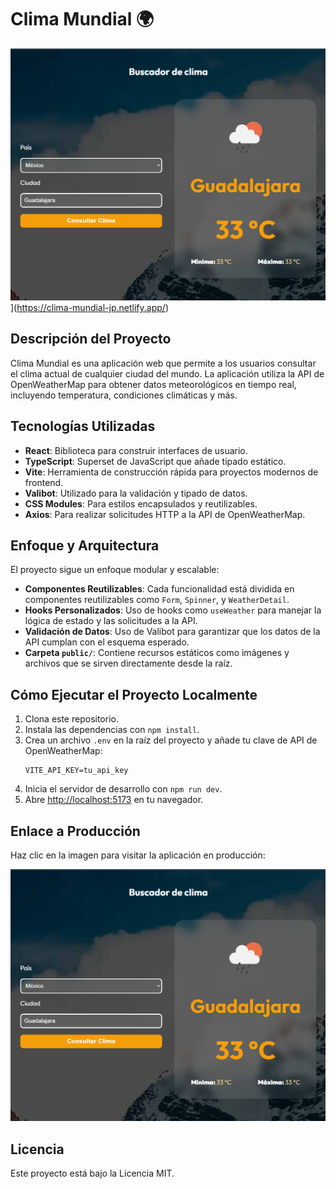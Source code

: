 # Clima Mundial 🌍

![Previsualización del Proyecto](public/clima.png)](https://clima-mundial-jp.netlify.app/)

## Descripción del Proyecto

Clima Mundial es una aplicación web que permite a los usuarios consultar el clima actual de cualquier ciudad del mundo. La aplicación utiliza la API de OpenWeatherMap para obtener datos meteorológicos en tiempo real, incluyendo temperatura, condiciones climáticas y más.

## Tecnologías Utilizadas

- **React**: Biblioteca para construir interfaces de usuario.
- **TypeScript**: Superset de JavaScript que añade tipado estático.
- **Vite**: Herramienta de construcción rápida para proyectos modernos de frontend.
- **Valibot**: Utilizado para la validación y tipado de datos.
- **CSS Modules**: Para estilos encapsulados y reutilizables.
- **Axios**: Para realizar solicitudes HTTP a la API de OpenWeatherMap.

## Enfoque y Arquitectura

El proyecto sigue un enfoque modular y escalable:

- **Componentes Reutilizables**: Cada funcionalidad está dividida en componentes reutilizables como `Form`, `Spinner`, y `WeatherDetail`.
- **Hooks Personalizados**: Uso de hooks como `useWeather` para manejar la lógica de estado y las solicitudes a la API.
- **Validación de Datos**: Uso de Valibot para garantizar que los datos de la API cumplan con el esquema esperado.
- **Carpeta `public/`**: Contiene recursos estáticos como imágenes y archivos que se sirven directamente desde la raíz.

## Cómo Ejecutar el Proyecto Localmente

1. Clona este repositorio.
2. Instala las dependencias con `npm install`.
3. Crea un archivo `.env` en la raíz del proyecto y añade tu clave de API de OpenWeatherMap:
   ```env
   VITE_API_KEY=tu_api_key
   ```
4. Inicia el servidor de desarrollo con `npm run dev`.
5. Abre [http://localhost:5173](http://localhost:5173) en tu navegador.

## Enlace a Producción

Haz clic en la imagen para visitar la aplicación en producción:

[![Previsualización del Proyecto](public/clima.png)](https://clima-mundial-jp.netlify.app/)

## Licencia

Este proyecto está bajo la Licencia MIT.
